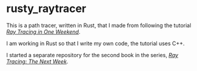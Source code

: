 # rusty_raytracer

This is a path tracer, written in Rust, that I made from following the tutorial [_Ray Tracing in One Weekend_](https://raytracing.github.io/books/RayTracingInOneWeekend.html). 

I am working in Rust so that I write my own code, the tutorial uses C++.

I started a separate repository for the second book in the series, [_Ray Tracing: The Next Week_](https://raytracing.github.io/books/RayTracingTheNextWeek.html).